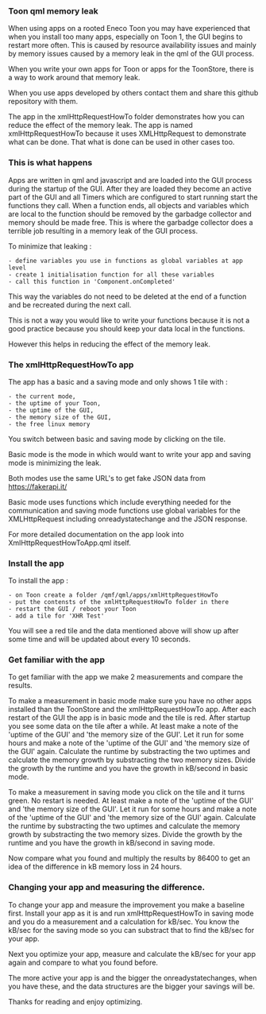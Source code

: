 ### Toon qml memory leak

When using apps on a rooted Eneco Toon you may have experienced that when you install too many apps, especially on Toon 1, the GUI begins to restart more often. This is caused by resource availability issues and mainly by memory issues caused by a memory leak in the qml of the GUI process.

When you write your own apps for Toon or apps for the ToonStore, there is a way to work around that memory leak.

When you use apps developed by others contact them and share this github repository with them.

The app in the xmlHttpRequestHowTo folder demonstrates how you can reduce the effect of the memory leak. The app is named xmlHttpRequestHowTo because it uses XMLHttpRequest to demonstrate what can be done. That what is done can be used in other cases too.

### This is what happens

Apps are written in qml and javascript and are loaded into the GUI process during the startup of the GUI. After they are loaded they become an active part of the GUI and all Timers which are configured to start running start the functions they call. When a function ends, all objects and variables which are local to the function should be removed by the garbadge collector and memory should be made free. This is where the garbadge collector does a terrible job resulting in a memory leak of the GUI process.

To minimize that leaking :

    - define variables you use in functions as global variables at app level
    - create 1 initialisation function for all these variables
    - call this function in 'Component.onCompleted'
    
This way the variables do not need to be deleted at the end of a function and be recreated during the next call.

This is not a way you would like to write your functions because it is not a good practice because you should keep your data local in the functions.

However this helps in reducing the effect of the memory leak.

### The xmlHttpRequestHowTo app

The app has a basic and a saving mode and only shows 1 tile with :

    - the current mode,
    - the uptime of your Toon,
    - the uptime of the GUI, 
    - the memory size of the GUI,
    - the free linux memory

You switch between basic and saving mode by clicking on the tile.

Basic mode is the mode in which would want to write your app and saving mode is minimizing the leak.

Both modes use the same URL's to get fake JSON data from https://fakerapi.it/

Basic mode uses functions which include everything needed for the communication and saving mode functions use global variables for the XMLHttpRequest including onreadystatechange and the JSON response.

For more detailed documentation on the app look into XmlHttpRequestHowToApp.qml itself.

### Install the app

To install the app :

    - on Toon create a folder /qmf/qml/apps/xmlHttpRequestHowTo
    - put the contensts of the xmlHttpRequestHowTo folder in there
    - restart the GUI / reboot your Toon
    - add a tile for 'XHR Test'

You will see a red tile and the data mentioned above will show up after some time and will be updated about every 10 seconds.

### Get familiar with the app

To get familiar with the app we make 2 measurements and compare the results.

To make a measurement in basic mode make sure you have no other apps installed than the ToonStore and the xmlHttpRequestHowTo app. After each restart of the GUI the app is in basic mode and the tile is red. After startup you see some data on the tile after a while. At least make a note of the 'uptime of the GUI' and 'the memory size of the GUI'. Let it run for some hours and make a note of the 'uptime of the GUI' and 'the memory size of the GUI' again. Calculate the runtime by substracting the two uptimes and calculate the memory growth by substracting the two memory sizes. Divide the growth by the runtime and you have the growth in kB/second in basic mode.

To make a measurement in saving mode you click on the tile and it turns green. No restart is needed. At least make a note of the 'uptime of the GUI' and 'the memory size of the GUI'. Let it run for some hours and make a note of the 'uptime of the GUI' and 'the memory size of the GUI' again. Calculate the runtime by substracting the two uptimes and calculate the memory growth by substracting the two memory sizes. Divide the growth by the runtime and you have the growth in kB/second in saving mode.

Now compare what you found and multiply the results by 86400 to get an idea of the difference in kB memory loss in 24 hours.

### Changing your app and measuring the difference.

To change your app and measure the improvement you make a baseline first. Install your app as it is and run xmlHttpRequestHowTo in saving mode and you do a measurement and a calculation for kB/sec. You know the kB/sec for the saving mode so you can substract that to find the kB/sec for your app.

Next you optimize your app, measure and calculate the kB/sec for your app again and compare to what you found before.

The more active your app is and the bigger the onreadystatechanges, when you have these, and the data structures are the bigger your savings will be.

Thanks for reading and enjoy optimizing.


